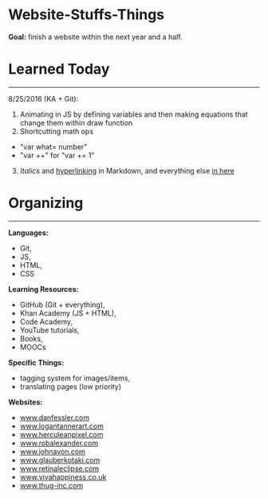 # Website-Stuffs-Things

**Goal:** finish a website within the next year and a half.

# Learned Today
-----------
8/25/2016 (KA + Git): 

1. Animating in JS by defining variables and then making equations that change them within draw function
2. Shortcutting math ops
  * "var what= number"
  * "var ++" for "var += 1" 
3. *Italics* and [hyperlinking](http://pixeljoint.com/p/43158.htm) in Markdown, and everything else [in here](https://guides.github.com/features/mastering-markdown/)

# Organizing
-----------------------

**Languages:**
- Git,
- JS,
- HTML,
- CSS

**Learning Resources:**
- GitHub (Git + everything),
- Khan Academy (JS + HTML),
- Code Academy,
- YouTube tutorials,
- Books,
- MOOCs

**Specific Things:**
- tagging system for images/items,
- translating pages (low priority)

**Websites:**
- www.danfessler.com
- www.logantannerart.com
- www.herculeanpixel.com
- www.robalexander.com
- www.johnavon.com
- www.glauberkotaki.com
- www.retinaleclipse.com
- www.vivahappiness.co.uk
- www.thug-inc.com
